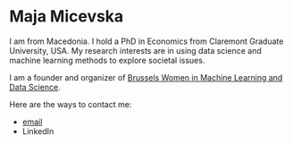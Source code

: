 # Maja Micevska

I am from Macedonia. I hold a PhD in Economics from Claremont Graduate University, USA. 
My research interests are in using data science and machine learning methods to explore societal issues.

I am a founder and organizer of [Brussels Women in Machine Learning and Data Science](https://www.meetup.com/Brussels-Women-in-Machine-Learning-and-Data-Science/?msockid=218a3813df6b68e8304c2cf0de236940).

Here are the ways to contact me:
* [email](mailto:maja.micevska@vub.be)
* LinkedIn
